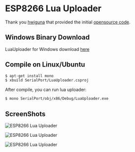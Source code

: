 # ESP8266 Lua Uploader

Thank you [hwiguna](https://github.com/hwiguna) that provided the initial [opensource code](https://github.com/hwiguna/g33k/tree/master/ArduinoProjects/Windows/ESP8266_Related/LuaUploader).

## Windows Binary Download

LuaUploader for Windows download [here](https://github.com/JeffCost/ESP8266_Lua_Uploader/blob/master/LuaUploader-Win.zip?raw=true)

## Compile on Linux/Ubuntu 

```bash
$ apt-get install mono
$ xbuild SerialPort/LuaUploader.csproj
```
After compile, you can run lua uploader:

```bash
$ mono SerialPort/obj/x86/Debug/LuaUploader.exe
```

## ScreenShots

![ESP8266 Lua Uploader](https://raw.githubusercontent.com/JeffCost/ESP8266_Lua_Uploader/master/screenshots/lua_uploader1.png "ESP8266 Lua Uploader")

![ESP8266 Lua Uploader](https://raw.githubusercontent.com/JeffCost/ESP8266_Lua_Uploader/master/screenshots/lua_uploader3.png "ESP8266 Lua Uploader")

![ESP8266 Lua Uploader](https://raw.githubusercontent.com/JeffCost/ESP8266_Lua_Uploader/master/screenshots/lua_uploader2.png "ESP8266 Lua Uploader")
